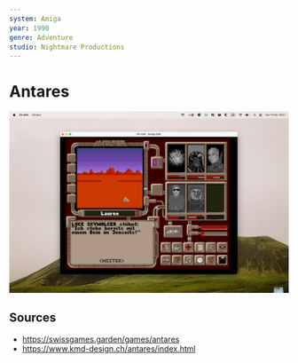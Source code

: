 ```yaml
---
system: Amiga
year: 1990
genre: Adventure
studio: Nightmare Productions
---
```


# Antares

![](assets/4afe3159e9f02d13.jpeg)

## Sources
- https://swissgames.garden/games/antares
- https://www.kmd-design.ch/antares/index.html